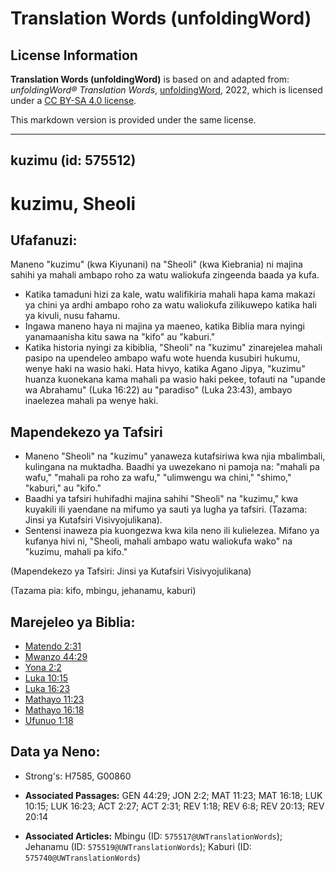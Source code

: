 # Translation Words (unfoldingWord)

## License Information

**Translation Words (unfoldingWord)** is based on and adapted from: _unfoldingWord® Translation Words_, [unfoldingWord](https://unfoldingword.org/utw), 2022, which is licensed under a [CC BY-SA 4.0 license](https://creativecommons.org/licenses/by-sa/4.0/legalcode.en).

This markdown version is provided under the same license.



--------------------------------

## kuzimu (id: 575512)

kuzimu, Sheoli
==============

Ufafanuzi:
----------

Maneno "kuzimu" (kwa Kiyunani) na "Sheoli" (kwa Kiebrania) ni majina sahihi ya mahali ambapo roho za watu waliokufa zingeenda baada ya kufa.

* Katika tamaduni hizi za kale, watu walifikiria mahali hapa kama makazi ya chini ya ardhi ambapo roho za watu waliokufa zilikuwepo katika hali ya kivuli, nusu fahamu.
* Ingawa maneno haya ni majina ya maeneo, katika Biblia mara nyingi yanamaanisha kitu sawa na "kifo" au "kaburi."
* Katika historia nyingi za kibiblia, "Sheoli" na "kuzimu" zinarejelea mahali pasipo na upendeleo ambapo wafu wote huenda kusubiri hukumu, wenye haki na wasio haki. Hata hivyo, katika Agano Jipya, "kuzimu" huanza kuonekana kama mahali pa wasio haki pekee, tofauti na "upande wa Abrahamu" (Luka 16:22\) au "paradiso" (Luka 23:43\), ambayo inaelezea mahali pa wenye haki.

Mapendekezo ya Tafsiri
----------------------

* Maneno "Sheoli" na "kuzimu" yanaweza kutafsiriwa kwa njia mbalimbali, kulingana na muktadha. Baadhi ya uwezekano ni pamoja na: "mahali pa wafu," "mahali pa roho za wafu," "ulimwengu wa chini," "shimo," "kaburi," au "kifo."
* Baadhi ya tafsiri huhifadhi majina sahihi "Sheoli" na "kuzimu," kwa kuyakili ili yaendane na mifumo ya sauti ya lugha ya tafsiri. (Tazama: Jinsi ya Kutafsiri Visivyojulikana).
* Sentensi inaweza pia kuongezwa kwa kila neno ili kulielezea. Mifano ya kufanya hivi ni, "Sheoli, mahali ambapo watu waliokufa wako" na "kuzimu, mahali pa kifo."

(Mapendekezo ya Tafsiri: Jinsi ya Kutafsiri Visivyojulikana)

(Tazama pia: kifo, mbingu, jehanamu, kaburi)

Marejeleo ya Biblia:
--------------------

* [Matendo 2:31](https://ref.ly/Acts2:31)
* [Mwanzo 44:29](https://ref.ly/Gen44:29)
* [Yona 2:2](https://ref.ly/Jonah2:2)
* [Luka 10:15](https://ref.ly/Luke10:15)
* [Luka 16:23](https://ref.ly/Luke16:23)
* [Mathayo 11:23](https://ref.ly/Matt11:23)
* [Mathayo 16:18](https://ref.ly/Matt16:18)
* [Ufunuo 1:18](https://ref.ly/Rev1:18)

Data ya Neno:
-------------

* Strong's: H7585, G00860

* **Associated Passages:** GEN 44:29; JON 2:2; MAT 11:23; MAT 16:18; LUK 10:15; LUK 16:23; ACT 2:27; ACT 2:31; REV 1:18; REV 6:8; REV 20:13; REV 20:14
* **Associated Articles:** Mbingu (ID: `575517@UWTranslationWords`); Jehanamu (ID: `575519@UWTranslationWords`); Kaburi (ID: `575740@UWTranslationWords`)

